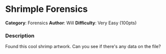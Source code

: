 # Shrimple Forensics
**Category**: Forensics
**Author**: Will
**Difficulty**: Very Easy (100pts)

### Description
Found this cool shrimp artwork. Can you see if there's any data on the file?

